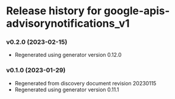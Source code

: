 # Release history for google-apis-advisorynotifications_v1

### v0.2.0 (2023-02-15)

* Regenerated using generator version 0.12.0

### v0.1.0 (2023-01-29)

* Regenerated from discovery document revision 20230115
* Regenerated using generator version 0.11.1

